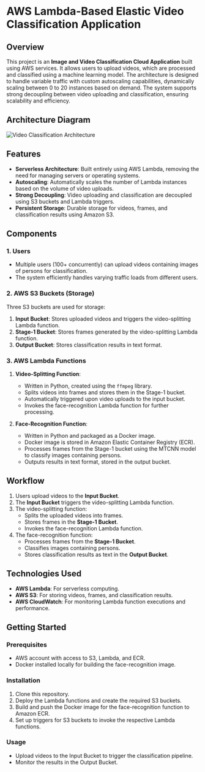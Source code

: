 # AWS Lambda-Based Elastic Video Classification Application

## Overview
This project is an **Image and Video Classification Cloud Application** built using AWS services. It allows users to upload videos, which are processed and classified using a machine learning model. The architecture is designed to handle variable traffic with custom autoscaling capabilities, dynamically scaling between 0 to 20 instances based on demand. The system supports strong decoupling between video uploading and classification, ensuring scalability and efficiency.

## Architecture Diagram
![Video Classification Architecture](https://github.com/user-attachments/assets/f6ec3311-b652-47db-bffc-607d7d77f1f6)

## Features
- **Serverless Architecture**: Built entirely using AWS Lambda, removing the need for managing servers or operating systems.
- **Autoscaling**: Automatically scales the number of Lambda instances based on the volume of video uploads.
- **Strong Decoupling**: Video uploading and classification are decoupled using S3 buckets and Lambda triggers.
- **Persistent Storage**: Durable storage for videos, frames, and classification results using Amazon S3.

## Components
### 1. Users
- Multiple users (100+ concurrently) can upload videos containing images of persons for classification.
- The system efficiently handles varying traffic loads from different users.

### 2. AWS S3 Buckets (Storage)
Three S3 buckets are used for storage:
1. **Input Bucket**: Stores uploaded videos and triggers the video-splitting Lambda function.
2. **Stage-1 Bucket**: Stores frames generated by the video-splitting Lambda function.
3. **Output Bucket**: Stores classification results in text format.

### 3. AWS Lambda Functions
1. **Video-Splitting Function**:
   - Written in Python, created using the `ffmpeg` library.
   - Splits videos into frames and stores them in the Stage-1 bucket.
   - Automatically triggered upon video uploads to the input bucket.
   - Invokes the face-recognition Lambda function for further processing.

2. **Face-Recognition Function**:
   - Written in Python and packaged as a Docker image.
   - Docker image is stored in Amazon Elastic Container Registry (ECR).
   - Processes frames from the Stage-1 bucket using the MTCNN model to classify images containing persons.
   - Outputs results in text format, stored in the output bucket.

## Workflow
1. Users upload videos to the **Input Bucket**.
2. The **Input Bucket** triggers the video-splitting Lambda function.
3. The video-splitting function:
   - Splits the uploaded videos into frames.
   - Stores frames in the **Stage-1 Bucket**.
   - Invokes the face-recognition Lambda function.
4. The face-recognition function:
   - Processes frames from the **Stage-1 Bucket**.
   - Classifies images containing persons.
   - Stores classification results as text in the **Output Bucket**.

## Technologies Used
- **AWS Lambda**: For serverless computing.
- **AWS S3**: For storing videos, frames, and classification results.
- **AWS CloudWatch**: For monitoring Lambda function executions and performance.

## Getting Started
### Prerequisites
- AWS account with access to S3, Lambda, and ECR.
- Docker installed locally for building the face-recognition image.

### Installation
1. Clone this repository.
2. Deploy the Lambda functions and create the required S3 buckets.
3. Build and push the Docker image for the face-recognition function to Amazon ECR.
4. Set up triggers for S3 buckets to invoke the respective Lambda functions.

### Usage
- Upload videos to the Input Bucket to trigger the classification pipeline.
- Monitor the results in the Output Bucket.


